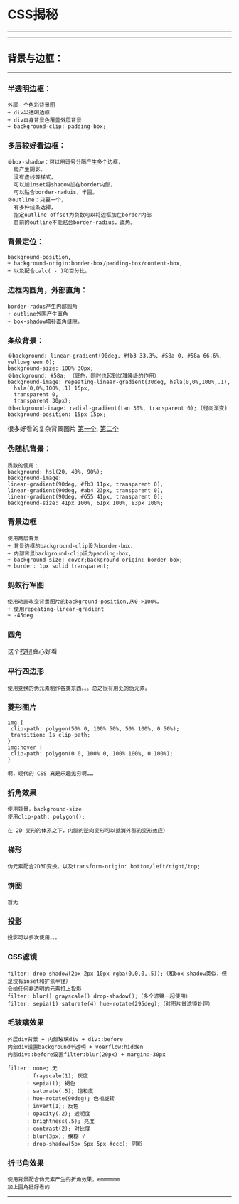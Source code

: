 # CSS揭秘

***
***

## 背景与边框：
***
### 半透明边框：
    外层一个色彩背景图 
    + div半透明边框 
    + div自身背景色覆盖外层背景 
    + background-clip: padding-box;
### 多层较好看边框：
    ①box-shadow：可以用逗号分隔产生多个边框，
      能产生阴影，
      没有虚线等样式，
      可以加inset将shadow加在border内部，
      可以贴合border-raduis，半圆。
    ②outline：只要一个，
      有多种线条选择，
      指定outline-offset为负数可以将边框加在border内部
      目前的outline不能贴合border-radius，直角。
### 背景定位：
    background-position, 
    + background-origin:border-box/padding-box/content-box, 
    + 以及配合calc( - )和百分比。
### 边框内圆角，外部直角：
    border-radus产生内部圆角 
    + outline外围产生直角 
    + box-shadow填补直角缝隙。
### 条纹背景：
    ①background: linear-gradient(90deg, #fb3 33.3%, #58a 0, #58a 66.6%, yellowgreen 0);
    background-size: 100% 30px;
    ②background: #58a; （底色，同时也起到优雅降级的作用）
    background-image: repeating-linear-gradient(30deg, hsla(0,0%,100%,.1),
      hsla(0,0%,100%,.1) 15px,
      transparent 0,
      transparent 30px);
    ③background-image: radial-gradient(tan 30%, transparent 0); (径向渐变)
    background-position: 15px 15px;
    
很多好看的复杂背景图片
    [第一个](http://lea.verou.me/css3patterns/#),
    [第二个](https://bennettfeely.com/gradients/)
### 伪随机背景：
    质数的使用：
    background: hsl(20, 40%, 90%);
    background-image:
    linear-gradient(90deg, #fb3 11px, transparent 0),
    linear-gradient(90deg, #ab4 23px, transparent 0),
    linear-gradient(90deg, #655 41px, transparent 0);
    background-size: 41px 100%, 61px 100%, 83px 100%;
### 背景边框
    使用两层背景
    + 背景边框的background-clip设为border-box，
    + 内部背景background-clip设为padding-box,
    + background-size: cover;background-origin: border-box;
    + border: 1px solid transparent;
### 蚂蚁行军图
    使用动画改变背景图片的background-position,从0->100%。
    + 使用repeating-linear-gradient
    + -45deg
### 圆角
这个[按钮](http://simurai.com/archive/buttons/)真心好看
### 平行四边形
    使用变换的伪元素制作各类东西。。。总之很有用处的伪元素。
### 菱形图片
    img {
     clip-path: polygon(50% 0, 100% 50%, 50% 100%, 0 50%);
     transition: 1s clip-path;
    }
    img:hover {
     clip-path: polygon(0 0, 100% 0, 100% 100%, 0 100%);
    }

    啊，现代的 CSS 真是乐趣无穷啊……

### 折角效果
    使用背景，background-size
    使用clip-path: polygon();

    在 2D 变形的体系之下，内部的逆向变形可以抵消外部的变形效应）

### 梯形
    伪元素配合2D3D变换，以及transform-origin: bottom/left/right/top;
### 饼图
    暂无
### 投影
    投影可以多次使用。。。
### CSS滤镜
    filter: drop-shadow(2px 2px 10px rgba(0,0,0,.5));（和box-shadow类似，但是没有inset和扩张半径）
    会给任何非透明的元素打上投影
    filter: blur() grayscale() drop-shadow();（多个滤镜一起使用）
    filter: sepia(1) saturate(4) hue-rotate(295deg);（对图片做滤镜处理）
### 毛玻璃效果
    外层div背景 + 内部玻璃div + div::before
    内部div设置background半透明 + voerflow:hidden
    内部div::before设置filter:blur(20px) + margin:-30px

    filter: none; 无
          : frayscale(1); 灰度
          : sepia(1); 褐色
          : saturate(.5); 饱和度
          : hue-rotate(90deg); 色相旋转
          : invert(1); 反色
          : opacity(.2); 透明度
          : brightness(.5); 亮度
          : contrast(2); 对比度
          : blur(3px); 模糊 √
          : drop-shadow(5px 5px 5px #ccc); 阴影
### 折书角效果
    使用背景配合伪元素产生的折角效果，emmmmmm
    加上圆角挺好看的

---------------------


